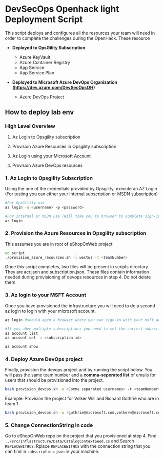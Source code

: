 # DevSecOps Openhack light Deployment Script

This script deploys and configures all the resources your team will need in order to complete the challenges during the OpenHack.  These resource

* **Deployed to OpsGility Subscription**
  * Azure KeyVault
  * Azure Container Registry
  * App Service
  * App Service Plan

* **Deployed to Microsoft Azure DevOps Organization (<https://dev.azure.com/DevSecOpsOH>)**
  * Azure DevOps Project

## How to deploy lab env

### High Level Overview

1. Az Login to Opsgility subscription

2. Provision Azure Resources in Opsgility subscription

3. Az Login using your Microsoft Account

4. Provision Azure DevOps resources

### 1. Az Login to Opsgility Subscription

Using the one of the credentials provided by Opsgility, execute an AZ Login (For testing you can either your internal subscription or MSDN subscription)

```bash
#For OpsGility use
az login -u <username> -p <password>

#For Internal or MSDN use (Will take you to browser to complete sign-in)
az login
```

### 2. Provision the Azure Resources in Opsgility subscription

This assumes you are in root of eShopOnWeb project

```bash
cd script
./provision_azure_resources.sh -l westus -t <teamNumber>
```

Once this script completes, two files will be present in scripts directory. They are acr.json and subscription.json.  These files contain information needed during provisioning of devops resources in step 4.  Do not delete them.

### 3. Az login to your MSFT Account

Once you have provisioned the infrastructure you will need to do a second az login to login with your microsoft account.

``` Bash
az login #should open a browser where you can sign-in with your msft account.

#If you ahve multiple subscriptions you need to set the correct subscription
az account list
az account set -s <subscription id>

az account show
```

### 4. Deploy Azure DevOps project

Finally, provision the devops project and by running the script below.  You will pass the same team number and a **comma-seperated list** of emails for users that should be provisioned into the project.

```bash
bash provision_devops.sh -u <Comma separated usernames> -t <teamNumber>
```

Example: Provision the project for Volker Will and Richard Guthrie who are in team 1

```bash
bash provision_devops.sh -u rguthrie@microsoft.com,volkerw@microsoft.com -t 1

```
### 5. Change ConnectionString in code

Go to eShopOnWeb repo on the project that you provisioned at step 4.
Find `../src/Inflastructure/Data/CatalogContextSeed.cs` and Search `REPLACEWITHCS`.
Rplace `REPLACEWITHCS` with the connection string that you can find in `subscription.json` in your machine. 
